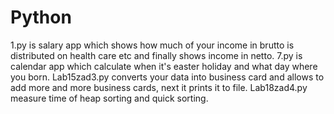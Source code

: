 # Python

1.py is salary app which shows how much of your income in brutto is distributed on health care etc and finally shows income in netto. 
7.py is calendar app which calculate when it's easter holiday and what day where you born. 
Lab15zad3.py converts your data into business card and allows to add more and more business cards, next it prints it to file. 
Lab18zad4.py measure time of heap sorting and quick sorting. 
